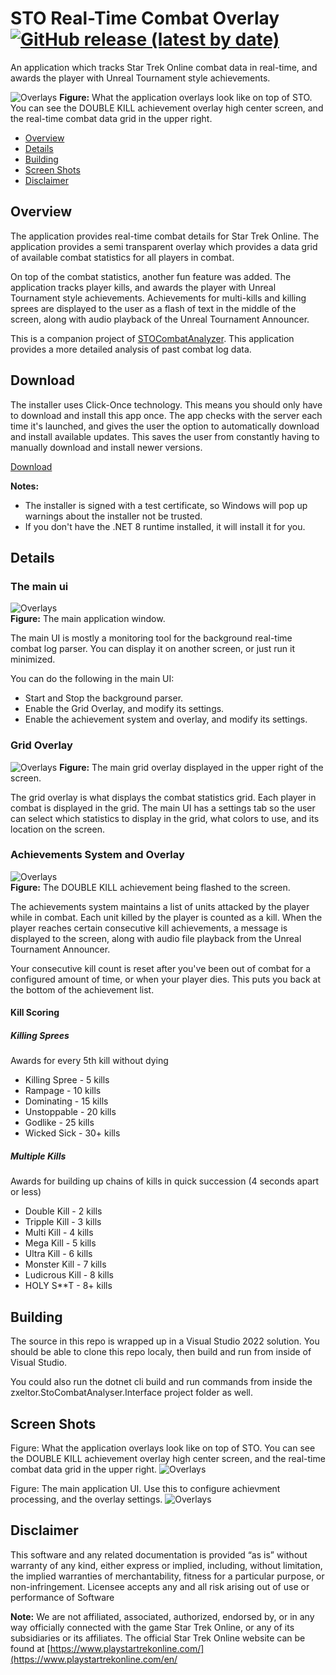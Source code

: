 # STO Real-Time Combat Overlay [![GitHub release (latest by date)](https://img.shields.io/github/v/release/zxeltor/zxeltor.StoCombat.Realtime)](https://github.com/zxeltor/zxeltor.StoCombat.Realtime/releases/latest)

An application which tracks Star Trek Online combat data in real-time, and awards the player with Unreal Tournament style achievements.

![Overlays](https://github.com/zxeltor/zxeltor.StoCombat.Realtime/blob/master/ScreenShots/overlays_scaled.jpg)
**Figure:** What the application overlays look like on top of STO. You can see the DOUBLE KILL achievement overlay high center screen, and the real-time combat data grid in the upper right.

* [Overview](#overview)
* [Details](#details)
* [Building](#building)
* [Screen Shots](#screen-shots)
* [Disclaimer](#disclaimer)

## Overview
The application provides real-time combat details for Star Trek Online.  The application provides a semi transparent overlay which provides a data grid of available combat statistics for all players in combat.

On top of the combat statistics, another fun feature was added. The application tracks player kills, and awards the player with Unreal Tournament style achievements. Achievements for multi-kills and killing sprees are displayed to the user as a flash of text in the middle of the screen, along with audio playback of the Unreal Tournament Announcer.

This is a companion project of [STOCombatAnalyzer](https://github.com/zxeltor/STOCombatAnalyzer). This application provides a more detailed analysis of past combat log data.

## Download
The installer uses Click-Once technology. This means you should only have to download and install this app once. The app checks with the server each time it's launched, and gives the user the option to automatically download and install available updates. This saves the user from constantly having to manually download and install newer versions.

[Download](https://starfleet.engineer/StoCombatRealtime/Installer/setup.exe)

**Notes:** 
- The installer is signed with a test certificate, so Windows will pop up warnings about the installer not be trusted.
- If you don't have the .NET 8 runtime installed, it will install it for you.

## Details 

### The main ui
![Overlays](https://github.com/zxeltor/zxeltor.StoCombat.Realtime/blob/master/ScreenShots/ui_top.png)                                  
**Figure:** The main application window.

The main UI is mostly a monitoring tool for the background real-time combat log parser. You can display it on another screen, or just run it minimized.

You can do the following in the main UI:
* Start and Stop the background parser.
* Enable the Grid Overlay, and modify its settings.
* Enable the achievement system and overlay, and modify its settings.

### Grid Overlay
![Overlays](https://github.com/zxeltor/zxeltor.StoCombat.Realtime/blob/master/ScreenShots/grid_overlay.png)
**Figure:** The main grid overlay displayed in the upper right of the screen.

The grid overlay is what displays the combat statistics grid. Each player in combat is displayed in the grid. 
The main UI has a settings tab so the user can select which statistics to display in the grid, what colors to use, and its location on the screen.

### Achievements System and Overlay
![Overlays](https://github.com/zxeltor/zxeltor.StoCombat.Realtime/blob/master/ScreenShots/doublekill_overlay.png)                                  
**Figure:** The DOUBLE KILL achievement being flashed to the screen.

The achievements system maintains a list of units attacked by the player while in combat. Each unit killed by the player is counted as a kill. When the player reaches certain consecutive kill achievements, a message is displayed to the screen, along with audio file playback from the Unreal Tournament Announcer.

Your consecutive kill count is reset after you've been out of combat for a configured amount of time, or when your player dies. This puts you back at the bottom of the achievement list.

#### Kill Scoring 

##### Killing Sprees
Awards for every 5th kill without dying

* Killing Spree - 5 kills
* Rampage - 10 kills
* Dominating - 15 kills
* Unstoppable - 20 kills
* Godlike - 25 kills
* Wicked Sick - 30+ kills

##### Multiple Kills
Awards for building up chains of kills in quick succession (4 seconds apart or less)

* Double Kill - 2 kills
* Tripple Kill - 3 kills
* Multi Kill - 4 kills
* Mega Kill - 5 kills
* Ultra Kill - 6 kills
* Monster Kill - 7 kills
* Ludicrous Kill - 8 kills
* HOLY S**T - 8+ kills

## Building
The source in this repo is wrapped up in a Visual Studio 2022 solution. You should be able to clone this repo localy, then build and run from inside of Visual Studio.

You could also run the dotnet cli build and run commands from inside the zxeltor.StoCombatAnalyser.Interface project folder as well.

## Screen Shots
Figure: What the application overlays look like on top of STO. You can see the DOUBLE KILL achievement overlay high center screen, and the real-time combat data grid in the upper right.
![Overlays](https://github.com/zxeltor/zxeltor.StoCombat.Realtime/blob/master/ScreenShots/overlays_scaled.jpg)

Figure: The main application UI. Use this to configure achievment processing, and the overlay settings.
![Overlays](https://github.com/zxeltor/zxeltor.StoCombat.Realtime/blob/master/ScreenShots/ui.png)

## Disclaimer
This software and any related documentation is provided “as is” without warranty of any kind, either express or implied, including, without limitation, the implied warranties of merchantability, fitness for a particular purpose, or non-infringement. Licensee accepts any and all risk arising out of use or performance of Software

**Note:** We are not affiliated, associated, authorized, endorsed by, or in any way officially connected with the game Star Trek Online, or any of its subsidiaries or its affiliates. The official Star Trek Online website can be found at [https://www.playstartrekonline.com/](https://www.playstartrekonline.com/en/
